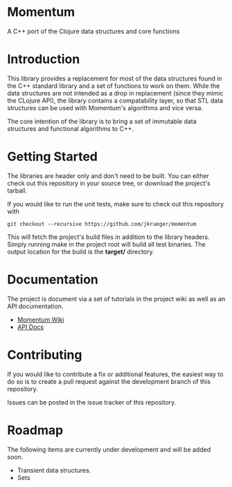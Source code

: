 # Momentum

A C++ port of the Clojure data structures and core functions


# Introduction

This library provides a replacement for most of the data structures found in 
the C++ standard library and a set of functions to work on them. 
While the data structures are not intended as a drop in replacement 
(since they mimic the CLojure API), the library contains a compatability layer, 
so that STL data structures can be used with Momentum's algorithms and vice versa.

The core intention of the library is to bring a set of immutable data structures
and functional algorithms to C++.

# Getting Started

The libraries are header only and don't need to be built. You can either check 
out this repository in your source tree, or download the project's tarball.

If you would like to run the unit tests, make sure to check out this repository
with

    git checkout --recursive https://github.com/jkrueger/momentum

This will fetch the project's build files in addition to the library headers.
Simply running make in the project root will build all test binaries. The
output location for the build is the **target/** directory.

# Documentation

The project is document via a set of tutorials in the project wiki as well as
an API documentation.

* [Momentum Wiki](https://github.com/jkrueger/momentum/wiki)
* [API Docs](http://jkrueger.github.io/momentum)


# Contributing

If you would like to contribute a fix or additional features, the easiest way to 
do so is to create a pull request against the development branch of this repository.

Issues can be posted in the issue tracker of this repository.


# Roadmap

The following items are currently under development and will be added soon.

* Transient data structures.
* Sets

